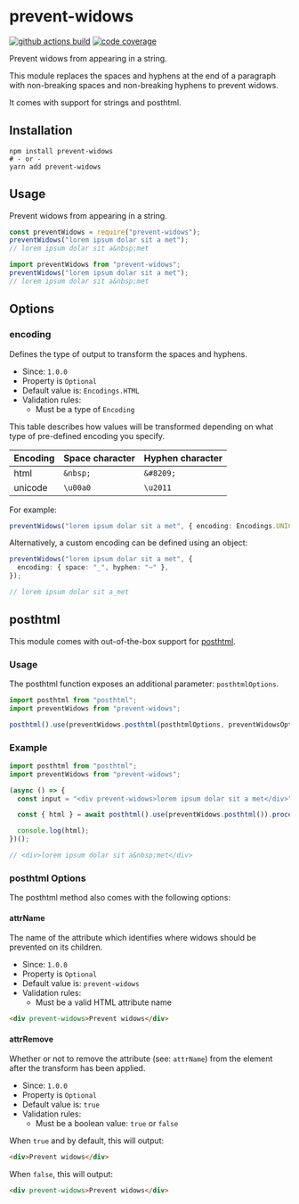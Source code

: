 # prevent-widows

[![github actions build][img:gh-build]][url:gh-build]
[![code coverage][img:codecov]][url:codecov]

Prevent widows from appearing in a string.

This module replaces the spaces and hyphens at the end of a paragraph with
non-breaking spaces and non-breaking hyphens to prevent widows.

It comes with support for strings and posthtml.

## Installation

```
npm install prevent-widows
# - or -
yarn add prevent-widows
```

## Usage

Prevent widows from appearing in a string.

```javascript
const preventWidows = require("prevent-widows");
preventWidows("lorem ipsum dolar sit a met");
// lorem ipsum dolar sit a&nbsp;met
```

```typescript
import preventWidows from "prevent-widows";
preventWidows("lorem ipsum dolar sit a met");
// lorem ipsum dolar sit a&nbsp;met
```

## Options

### encoding

Defines the type of output to transform the spaces and hyphens.

- Since: `1.0.0`
- Property is `Optional`
- Default value is: `Encodings.HTML`
- Validation rules:
  - Must be a type of `Encoding`

This table describes how values will be transformed depending on what type of
pre-defined encoding you specify.

| Encoding | Space character | Hyphen character |
| -------- | --------------- | ---------------- |
| html     | `&nbsp;`        | `&#8209;`        |
| unicode  | `\u00a0`        | `\u2011`         |

For example:

```typescript
preventWidows("lorem ipsum dolar sit a met", { encoding: Encodings.UNICODE });
```

Alternatively, a custom encoding can be defined using an object:

```typescript
preventWidows("lorem ipsum dolar sit a met", {
  encoding: { space: "_", hyphen: "~" },
});

// lorem ipsum dolar sit a_met
```

## posthtml

This module comes with out-of-the-box support for [posthtml][url:posthtml].

### Usage

The posthtml function exposes an additional parameter: `posthtmlOptions`.

```typescript
import posthtml from "posthtml";
import preventWidows from "prevent-widows";

posthtml().use(preventWidows.posthtml(posthtmlOptions, preventWidowsOptions));
```

### Example

```typescript
import posthtml from "posthtml";
import preventWidows from "prevent-widows";

(async () => {
  const input = "<div prevent-widows>lorem ipsum dolar sit a met</div>";

  const { html } = await posthtml().use(preventWidows.posthtml()).process(input);

  console.log(html);
})();

// <div>lorem ipsum dolar sit a&nbsp;met</div>
```

### posthtml Options

The posthtml method also comes with the following options:

#### attrName

The name of the attribute which identifies where widows should be prevented on
its children.

- Since: `1.0.0`
- Property is `Optional`
- Default value is: `prevent-widows`
- Validation rules:
  - Must be a valid HTML attribute name

```html
<div prevent-widows>Prevent widows</div>
```

#### attrRemove

Whether or not to remove the attribute (see: `attrName`) from the element after
the transform has been applied.

- Since: `1.0.0`
- Property is `Optional`
- Default value is: `true`
- Validation rules:
  - Must be a boolean value: `true` or `false`

When `true` and by default, this will output:

```html
<div>Prevent widows</div>
```

When `false`, this will output:

```html
<div prevent-widows>Prevent widows</div>
```

[url:posthtml]: https://github.com/posthtml/posthtml
[img:codecov]: https://codecov.io/gh/bashaus/prevent-widows/graph/badge.svg?token=D79154VC17
[url:codecov]: https://codecov.io/gh/bashaus/prevent-widows
[img:gh-build]: https://github.com/bashaus/prevent-widows/actions/workflows/build.yml/badge.svg
[url:gh-build]: https://github.com/bashaus/prevent-widows/actions/workflows/build.yml
